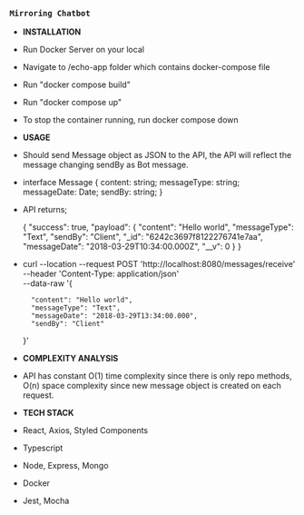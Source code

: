 ### `Mirroring Chatbot`

- **INSTALLATION**

- Run Docker Server on your local

- Navigate to /echo-app folder which contains docker-compose file

- Run "docker compose build"

- Run "docker compose up"

- To stop the container running, run docker compose down

- **USAGE**

- Should send Message object as JSON to the API, the API will reflect the message changing sendBy as Bot message.

- interface Message {
  content: string;
  messageType: string;
  messageDate: Date;
  sendBy: string;
  }

- API returns;

  {
  "success": true,
  "payload": {
  "content": "Hello world",
  "messageType": "Text",
  "sendBy": "Client",
  "\_id": "6242c3697f8122276741e7aa",
  "messageDate": "2018-03-29T10:34:00.000Z",
  "\_\_v": 0
  }
  }

- curl --location --request POST 'http://localhost:8080/messages/receive' \
   --header 'Content-Type: application/json' \
   --data-raw '{

        "content": "Hello world",
        "messageType": "Text",
        "messageDate": "2018-03-29T13:34:00.000",
        "sendBy": "Client"

  }'

- **COMPLEXITY ANALYSIS**

- API has constant O(1) time complexity since there is only repo methods, O(n) space complexity since new message object is created on each request.

- **TECH STACK**

- React, Axios, Styled Components

- Typescript

- Node, Express, Mongo

- Docker

- Jest, Mocha
